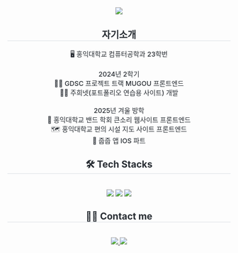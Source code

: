 <div align= "center">
    <img src="https://capsule-render.vercel.app/api?type=waving&color=0:cce8b5,100:ffe4a8&height=180&text=Bean_Mouse&animation=&fontColor=606060&fontSize=60" />
    </div>
    <div align= "center"> 
    <h2 style="border-bottom: 1px solid #d8dee4; color: #282d33;"> 자기소개 </h2>  
    <div style="font-weight: 500; font-size: 15px; text-align: center; color: #282d33;"> 🖥️ 홍익대학교 컴퓨터공학과 23학번 </li></br></li></br></li>2024년 2학기</li></br></li>👩‍💻 GDSC 프로젝트 트랙 MUGOU 프론트엔드</li></br></li>👩‍💻 주희넷(포트폴리오 연습용 사이트) 개발</li></br></li></br></li>2025년 겨울 방학</li></br></li>🥁 홍익대학교 밴드 학회 큰소리 웹사이트 프론트엔드</li></br></li>🗺️ 홍익대학교 편의 시설 지도 사이트 프론트엔드</li></br></li>💌 줍줍 앱 IOS 파트</li>  </div> 
    </div>
    <div align= "center">
    <h2 style="border-bottom: 1px solid #d8dee4; color: #282d33;"> 🛠️ Tech Stacks </h2> <br> 
    <div style="margin: 0 auto; text-align: center;" align= "center"> <img src="https://img.shields.io/badge/Javascript-F7DF1E?style=for-the-badge&logo=Javascript&logoColor=white"> <img src="https://img.shields.io/badge/Typescript-F7DF1E?style=for-the-badge&logo=Typescript&logoColor=black">
          <img src="https://img.shields.io/badge/Swift-F05138?style=for-the-badge&logo=Swift&logoColor=white">
          </div>
    </div>
    <div align= "center">
    <h2 style="border-bottom: 1px solid #d8dee4; color: #282d33;"> 🧑‍💻 Contact me </h2> <br> 
    <div align= "center"> <a href=https://velog.io/@leejuhi/posts> <img src="https://img.shields.io/badge/Velog-20C997?style=for-the-badge&logo=Velog&logoColor=white&link=https://velog.io/@leejuhi/posts"> </a>
         <a href=mailto:anim02032@g.hongik.ac.kr> <img src="https://img.shields.io/badge/Gmail-EA4335?style=for-the-badge&logo=Gmail&logoColor=white&link=mailto:anim02032@g.hongik.ac.kr"> </a>
          </div>  <br> 
    <div align= "center">  </div> 
    </div>
    
